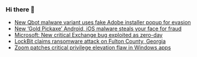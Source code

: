 ### Hi there 👋

<!--START_SECTION:feed-->
* [New Qbot malware variant uses fake Adobe installer popup for evasion](https://www.bleepingcomputer.com/news/security/new-qbot-malware-variant-uses-fake-adobe-installer-popup-for-evasion/)
* [New ‘Gold Pickaxe’ Android, iOS malware steals your face for fraud](https://www.bleepingcomputer.com/news/security/new-gold-pickaxe-android-ios-malware-steals-your-face-for-fraud/)
* [Microsoft: New critical Exchange bug exploited as zero-day](https://www.bleepingcomputer.com/news/security/microsoft-new-critical-exchange-bug-exploited-as-zero-day/)
* [LockBit claims ransomware attack on Fulton County, Georgia](https://www.bleepingcomputer.com/news/security/lockbit-claims-ransomware-attack-on-fulton-county-georgia/)
* [Zoom patches critical privilege elevation flaw in Windows apps](https://www.bleepingcomputer.com/news/security/zoom-patches-critical-privilege-elevation-flaw-in-windows-apps/)
<!--END_SECTION:feed-->

<!--
**frankenk/frankenk** is a ✨ _special_ ✨ repository because its `README.md` (this file) appears on your GitHub profile.

Here are some ideas to get you started:

- 🔭 I’m currently working on ...
- 🌱 I’m currently learning ...
- 👯 I’m looking to collaborate on ...
- 🤔 I’m looking for help with ...
- 💬 Ask me about ...
- 📫 How to reach me: ...
- 😄 Pronouns: ...
- ⚡ Fun fact: ...
-->



